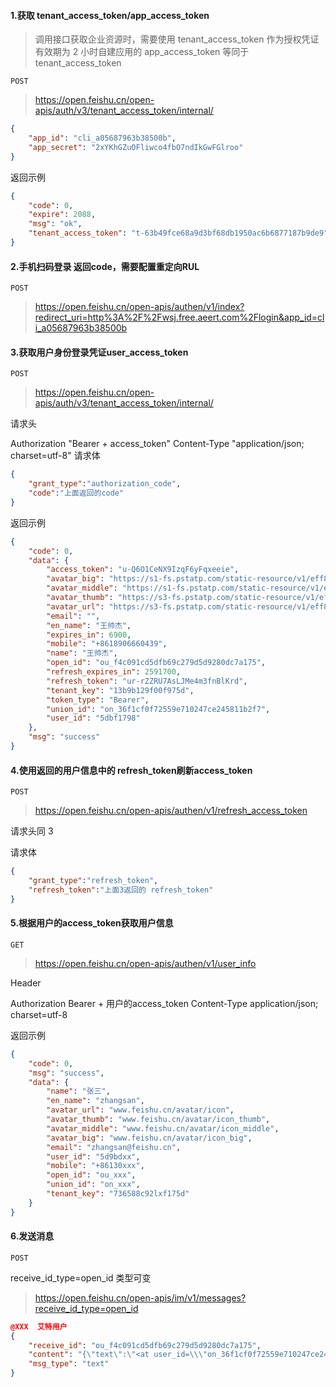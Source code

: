 #### 1.获取 tenant_access_token/app_access_token
> 调用接口获取企业资源时，需要使用 tenant_access_token 作为授权凭证 有效期为 2 小时自建应用的 app_access_token 等同于 tenant_access_token

`POST`
> https://open.feishu.cn/open-apis/auth/v3/tenant_access_token/internal/
```json
{
    "app_id": "cli_a05687963b38500b",
    "app_secret": "2xYKhGZuOFliwco4fbO7ndIkGwFGlroo"
}
```
返回示例
```json
{
    "code": 0,
    "expire": 2088,
    "msg": "ok",
    "tenant_access_token": "t-63b49fce68a9d3bf68db1950ac6b6877187b9de9"
}
```


#### 2.手机扫码登录 返回code，需要配置重定向RUL
`POST`
> https://open.feishu.cn/open-apis/authen/v1/index?redirect_uri=http%3A%2F%2Fwsj.free.aeert.com%2Flogin&app_id=cli_a05687963b38500b


#### 3.获取用户身份登录凭证user_access_token

`POST`
> https://open.feishu.cn/open-apis/auth/v3/tenant_access_token/internal/

请求头

Authorization  "Bearer + access_token"
Content-Type  "application/json; charset=utf-8"
请求体
```json
{
    "grant_type":"authorization_code",
    "code":"上面返回的code"
}
```
返回示例
```json
{
    "code": 0,
    "data": {
        "access_token": "u-Q6O1CeNX9IzqF6yFqxeeie",
        "avatar_big": "https://s1-fs.pstatp.com/static-resource/v1/eff8d998-2920-491a-b155-dd90c46060dg~?image_size=640x640&cut_type=&quality=&format=image&sticker_format=.webp",
        "avatar_middle": "https://s1-fs.pstatp.com/static-resource/v1/eff8d998-2920-491a-b155-dd90c46060dg~?image_size=240x240&cut_type=&quality=&format=image&sticker_format=.webp",
        "avatar_thumb": "https://s3-fs.pstatp.com/static-resource/v1/eff8d998-2920-491a-b155-dd90c46060dg~?image_size=72x72&cut_type=&quality=&format=image&sticker_format=.webp",
        "avatar_url": "https://s3-fs.pstatp.com/static-resource/v1/eff8d998-2920-491a-b155-dd90c46060dg~?image_size=72x72&cut_type=&quality=&format=image&sticker_format=.webp",
        "email": "",
        "en_name": "王帅杰",
        "expires_in": 6900,
        "mobile": "+8618906660439",
        "name": "王帅杰",
        "open_id": "ou_f4c091cd5dfb69c279d5d9280dc7a175",
        "refresh_expires_in": 2591700,
        "refresh_token": "ur-rZZRU7AsLJMe4m3fnBlKrd",
        "tenant_key": "13b9b129f00f975d",
        "token_type": "Bearer",
        "union_id": "on_36f1cf0f72559e710247ce245811b2f7",
        "user_id": "5dbf1798"
    },
    "msg": "success"
}
```



#### 4.使用返回的用户信息中的 refresh_token刷新access_token
`POST`
> https://open.feishu.cn/open-apis/authen/v1/refresh_access_token

请求头同 3

请求体
```json
{
    "grant_type":"refresh_token",
    "refresh_token":"上面3返回的 refresh_token"
}
```


#### 5.根据用户的access_token获取用户信息
`GET`
> https://open.feishu.cn/open-apis/authen/v1/user_info

Header

 Authorization  Bearer + 用户的access_token
 Content-Type  application/json; charset=utf-8

返回示例
```json
{ 
    "code": 0,
    "msg": "success",
    "data": {
        "name": "张三",
        "en_name": "zhangsan",
        "avatar_url": "www.feishu.cn/avatar/icon",
        "avatar_thumb": "www.feishu.cn/avatar/icon_thumb",
        "avatar_middle": "www.feishu.cn/avatar/icon_middle",
        "avatar_big": "www.feishu.cn/avatar/icon_big",
        "email": "zhangsan@feishu.cn",
        "user_id": "5d9bdxx",
        "mobile": "+86130xxx",
        "open_id": "ou_xxx",
        "union_id": "on_xxx",
        "tenant_key": "736588c92lxf175d"
    }
}
```



#### 6.发送消息

`POST`

receive_id_type=open_id  类型可变
> https://open.feishu.cn/open-apis/im/v1/messages?receive_id_type=open_id
```json
@XXX  艾特用户
{
    "receive_id": "ou_f4c091cd5dfb69c279d5d9280dc7a175",
    "content": "{\"text\":\"<at user_id=\\\"on_36f1cf0f72559e710247ce245811b2f7\\\">Tom</at> test content\"}",
    "msg_type": "text"
}
```



